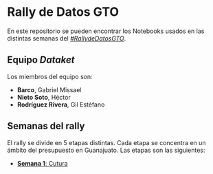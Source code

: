 # Rally de Datos GTO
En este repositorio se pueden encontrar los Notebooks usados en las distintas semanas del [_#RallydeDatosGTO_](https://presupuestoabierto.guanajuato.gob.mx/#/RallydeDatosGTO).

## Equipo _Dataket_
Los miembros del equipo son:
- __Barco__, Gabriel Missael
- __Nieto Soto__, Héctor
- __Rodríguez Rivera__, Gil Estéfano

## Semanas del rally
El rally se divide en 5 etapas distintas. Cada etapa se concentra en un ámbito del presupuesto en Guanajuato.
Las etapas son las siguientes:
- [__Semana 1__: Cutura](Semana1/Readme.md)
